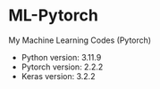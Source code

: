 # ML-Pytorch
My Machine Learning Codes (Pytorch)

- Python version: 3.11.9
- Pytorch version: 2.2.2
- Keras version: 3.2.2
